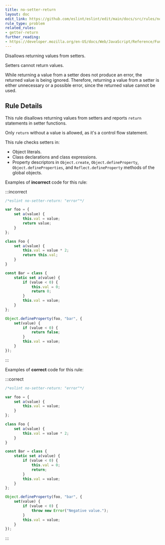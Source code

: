 ```yaml
---
title: no-setter-return
layout: doc
edit_link: https://github.com/eslint/eslint/edit/main/docs/src/rules/no-setter-return.md
rule_type: problem
related_rules:
- getter-return
further_reading:
- https://developer.mozilla.org/en-US/docs/Web/JavaScript/Reference/Functions/set
---
```


<!--RECOMMENDED-->

Disallows returning values from setters.

Setters cannot return values.

While returning a value from a setter does not produce an error, the returned value is being ignored. Therefore, returning a value from a setter is either unnecessary or a possible error, since the returned value cannot be used.

## Rule Details

This rule disallows returning values from setters and reports `return` statements in setter functions.

Only `return` without a value is allowed, as it's a control flow statement.

This rule checks setters in:

* Object literals.
* Class declarations and class expressions.
* Property descriptors in `Object.create`, `Object.defineProperty`, `Object.defineProperties`, and `Reflect.defineProperty` methods of the global objects.

Examples of **incorrect** code for this rule:

:::incorrect

```js
/*eslint no-setter-return: "error"*/

var foo = {
    set a(value) {
        this.val = value;
        return value;
    }
};

class Foo {
    set a(value) {
        this.val = value * 2;
        return this.val;
    }
}

const Bar = class {
    static set a(value) {
        if (value < 0) {
            this.val = 0;
            return 0;
        }
        this.val = value;
    }
};

Object.defineProperty(foo, "bar", {
    set(value) {
        if (value < 0) {
            return false;
        }
        this.val = value;
    }
});
```

:::

Examples of **correct** code for this rule:

:::correct

```js
/*eslint no-setter-return: "error"*/

var foo = {
    set a(value) {
        this.val = value;
    }
};

class Foo {
    set a(value) {
        this.val = value * 2;
    }
}

const Bar = class {
    static set a(value) {
        if (value < 0) {
            this.val = 0;
            return;
        }
        this.val = value;
    }
};

Object.defineProperty(foo, "bar", {
    set(value) {
        if (value < 0) {
            throw new Error("Negative value.");
        }
        this.val = value;
    }
});
```

:::
